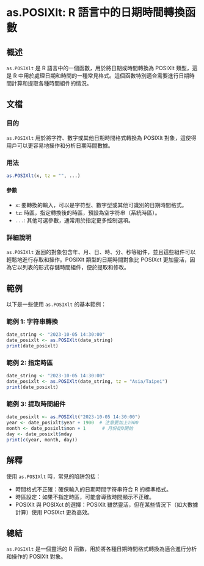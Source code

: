<!--
Meta Description: # as.POSIXlt: R 語言中的日期時間轉換函數 ## 概述 `as.POSIXlt` 是 R 語言中的一個函數，用於將日期或時間轉換為 POSIXlt 類型，這是 R 中用於處理日期和時間的一種常見格式。這個函數特別適合需要進行日期時間計算和提取各種時間組件的情況。 ## 文檔 ### 目...
Meta Keywords: posixlt, date_posixlt, date_string, posixct, 2023
-->

# as.POSIXlt: R 語言中的日期時間轉換函數

## 概述
`as.POSIXlt` 是 R 語言中的一個函數，用於將日期或時間轉換為 POSIXlt 類型，這是 R 中用於處理日期和時間的一種常見格式。這個函數特別適合需要進行日期時間計算和提取各種時間組件的情況。

## 文檔
### 目的
`as.POSIXlt` 用於將字符、數字或其他日期時間格式轉換為 POSIXlt 對象，這使得用戶可以更容易地操作和分析日期時間數據。

### 用法
```R
as.POSIXlt(x, tz = "", ...)
```

#### 參數
- `x`: 要轉換的輸入，可以是字符型、數字型或其他可識別的日期時間格式。
- `tz`: 時區，指定轉換後的時區，預設為空字符串（系統時區）。
- `...`: 其他可選參數，通常用於指定更多控制選項。

### 詳細說明
`as.POSIXlt` 返回的對象包含年、月、日、時、分、秒等組件，並且這些組件可以輕鬆地進行存取和操作。POSIXlt 類型的日期時間對象比 POSIXct 更加靈活，因為它以列表的形式存儲時間組件，便於提取和修改。

## 範例
以下是一些使用 `as.POSIXlt` 的基本範例：

### 範例 1: 字符串轉換
```R
date_string <- "2023-10-05 14:30:00"
date_posixlt <- as.POSIXlt(date_string)
print(date_posixlt)
```

### 範例 2: 指定時區
```R
date_string <- "2023-10-05 14:30:00"
date_posixlt <- as.POSIXlt(date_string, tz = "Asia/Taipei")
print(date_posixlt)
```

### 範例 3: 提取時間組件
```R
date_posixlt <- as.POSIXlt("2023-10-05 14:30:00")
year <- date_posixlt$year + 1900  # 注意要加上1900
month <- date_posixlt$mon + 1      # 月份從0開始
day <- date_posixlt$mday
print(c(year, month, day))
```

## 解釋
使用 `as.POSIXlt` 時，常見的陷阱包括：
- 時間格式不正確：確保輸入的日期時間字符串符合 R 的標準格式。
- 時區設定：如果不指定時區，可能會導致時間顯示不正確。
- POSIXlt 與 POSIXct 的選擇：POSIXlt 雖然靈活，但在某些情況下（如大數據計算）使用 POSIXct 更為高效。

## 總結
`as.POSIXlt` 是一個靈活的 R 函數，用於將各種日期時間格式轉換為適合進行分析和操作的 POSIXlt 對象。